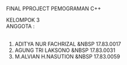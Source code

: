 FINAL PPROJECT PEMOGRAMAN C++<BR>
  
KELOMPOK 3<BR>
ANGGOTA :<BR>
<BR>
1. ADITYA NUR FACHRIZAL &NBSP 17.83.0017 <BR>
2. AGUNG TRI LAKSONO  &NBSP 17.83.0031 <BR>
3. M.ALVIAN H.NASUTION &NBSP 17.83.0059 <BR>
<BR>



